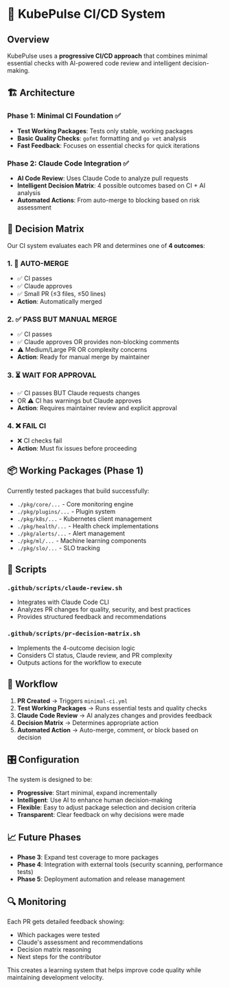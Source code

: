 # 🤖 KubePulse CI/CD System

## Overview

KubePulse uses a **progressive CI/CD approach** that combines minimal essential checks with AI-powered code review and intelligent decision-making.

## 🏗️ Architecture

### Phase 1: Minimal CI Foundation ✅
- **Test Working Packages**: Tests only stable, working packages
- **Basic Quality Checks**: `gofmt` formatting and `go vet` analysis
- **Fast Feedback**: Focuses on essential checks for quick iterations

### Phase 2: Claude Code Integration ✅
- **AI Code Review**: Uses Claude Code to analyze pull requests
- **Intelligent Decision Matrix**: 4 possible outcomes based on CI + AI analysis
- **Automated Actions**: From auto-merge to blocking based on risk assessment

## 🎯 Decision Matrix

Our CI system evaluates each PR and determines one of **4 outcomes**:

### 1. 🚀 **AUTO-MERGE**
- ✅ CI passes
- ✅ Claude approves
- ✅ Small PR (≤3 files, ≤50 lines)
- **Action**: Automatically merged

### 2. ✅ **PASS BUT MANUAL MERGE**
- ✅ CI passes
- ✅ Claude approves OR provides non-blocking comments
- ⚠️ Medium/Large PR OR complexity concerns
- **Action**: Ready for manual merge by maintainer

### 3. ⏳ **WAIT FOR APPROVAL**
- ✅ CI passes BUT Claude requests changes
- OR ⚠️ CI has warnings but Claude approves
- **Action**: Requires maintainer review and explicit approval

### 4. ❌ **FAIL CI**
- ❌ CI checks fail
- **Action**: Must fix issues before proceeding

## 📦 Working Packages (Phase 1)

Currently tested packages that build successfully:
- `./pkg/core/...` - Core monitoring engine
- `./pkg/plugins/...` - Plugin system
- `./pkg/k8s/...` - Kubernetes client management
- `./pkg/health/...` - Health check implementations
- `./pkg/alerts/...` - Alert management
- `./pkg/ml/...` - Machine learning components
- `./pkg/slo/...` - SLO tracking

## 🔧 Scripts

### `.github/scripts/claude-review.sh`
- Integrates with Claude Code CLI
- Analyzes PR changes for quality, security, and best practices
- Provides structured feedback and recommendations

### `.github/scripts/pr-decision-matrix.sh`
- Implements the 4-outcome decision logic
- Considers CI status, Claude review, and PR complexity
- Outputs actions for the workflow to execute

## 🚀 Workflow

1. **PR Created** → Triggers `minimal-ci.yml`
2. **Test Working Packages** → Runs essential tests and quality checks
3. **Claude Code Review** → AI analyzes changes and provides feedback
4. **Decision Matrix** → Determines appropriate action
5. **Automated Action** → Auto-merge, comment, or block based on decision

## 🎛️ Configuration

The system is designed to be:
- **Progressive**: Start minimal, expand incrementally
- **Intelligent**: Use AI to enhance human decision-making
- **Flexible**: Easy to adjust package selection and decision criteria
- **Transparent**: Clear feedback on why decisions were made

## 📈 Future Phases

- **Phase 3**: Expand test coverage to more packages
- **Phase 4**: Integration with external tools (security scanning, performance tests)
- **Phase 5**: Deployment automation and release management

## 🔍 Monitoring

Each PR gets detailed feedback showing:
- Which packages were tested
- Claude's assessment and recommendations
- Decision matrix reasoning
- Next steps for the contributor

This creates a learning system that helps improve code quality while maintaining development velocity.